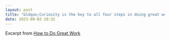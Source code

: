 ```yaml
---
layout: post
title: "&ldquo;Curiosity is the key to all four steps in doing great work: it will choose the field for you, get you to the frontier, cause you to notice the gaps in it, and drive you to explore them. The whole process is a kind of dance with curiosity.&rdquo;"
date: 2023-09-02 19:32
---
```


Excerpt from [How to Do Great Work](http://paulgraham.com/greatwork.html)
